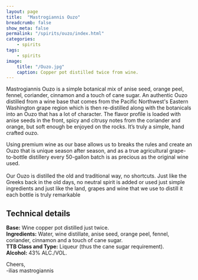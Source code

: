 ```yaml
---
layout: page
title:  "Mastrogiannis Ouzo"
breadcrumb: false
show_meta: false
permalink: "/spirits/ouzo/index.html"
categories:
    - spirits
tags:
    - spirits
image:
    title: "/Ouzo.jpg"
    caption: Copper pot distilled twice from wine.
---
```


Mastrogiannis Ouzo is a simple botanical mix of anise seed, orange peel, fennel, coriander, cinnamon and a touch of cane sugar. An authentic Ouzo distilled from a wine base that comes from the Pacific Northwest's Eastern Washington grape region which is then re-distilled along with the botanicals into an Ouzo that has a lot of character. The flavor profile is loaded with anise seeds in the front, spicy and citrusy notes from the coriander and orange, but soft enough be enjoyed on the rocks. It’s truly a simple, hand crafted ouzo.

Using premium wine as our base allows us to breaks the rules and create an Ouzo that is unique season after season, and as a true agricultural grape-to-bottle distillery every 50-gallon batch is as precious as the original wine used. 
<br><br>
Our Ouzo is distilled the old and traditional way, no shortcuts. Just like the Greeks back in the old days, no neutral spirit is added or used just simple ingredients and just like the land, grapes and wine that we use to distill it each bottle is truly remarkable


<h2>Technical details</h2>
<b>Base:</b>
Wine copper pot distilled just twice.
<br>
<b>Ingredients:</b>
Water, wine distillate, anise seed, orange peel, fennel, coriander, cinnamon and a touch of cane sugar.
<br>
<b>TTB Class and Type:</b>
Liqueur (thus the cane sugar requirement).
<br>
<b>Alcohol:</b>
43% ALC./VOL.
<br>

Cheers,
<br>
-ilias mastrogiannis



